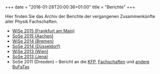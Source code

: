 +++
date = "2016-01-28T20:00:36+01:00"
title = "Berichte"
+++

Hier finden Sie das Archiv der Berichte der vergangenen Zusammenkünfte aller Physik Fachschaften.

- [WiSe 2015 (Frankfurt am Main)](/berichte/WiSe15/Bericht_WiSe15_Frankfurt.pdf)
- [SoSe 2015 (Aachen)](/berichte/SoSe15/Bericht_SoSe15_Aachen.pdf)
- [WiSe 2014 (Bremen)](/berichte/WiSe14/Bericht_WiSe14-Bremen.pdf)
- [SoSe 2014 (Düsseldorf)](/berichte/SoSe14/Bericht_SommerZaPF14_Duesseldorf.pdf)
- [WiSe 2013 (Wien)](/berichte/WiSe13/Bericht_WinterZaPF13_Wien.pdf)
- [SoSe 2013 (Jena)](/berichte/SoSe13/Bericht_SommerZaPF13_Jena.pdf)
- SoSe 2011 (Dresden) – Bericht an die [KFP](/berichte/SoSe11/BerichtDerZaPF_SS2011_KFP.pdf), [Fachschaften](/berichte/SoSe11/BerichtDerZaPF_SS2011_FS.pdf) und [andere BuFaTas](/berichte/SoSe11/BerichtDerZaPF_SS2011_BuFaTa.pdf)
